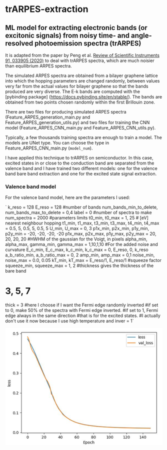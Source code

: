# trARPES-extraction
## ML model for extracting electronic bands (or excitonic signals) from noisy time- and angle-resolved photoemission spectra (trARPES)

It is adapted from the paper by Peng et al. [Review of Scientific Instruments 91, 033905 (2020)](https://aip.scitation.org/doi/full/10.1063/1.5132586) to deal with trARPES spectra, which are much noisier than equilibrium ARPES spectra.

The simulated ARPES spectra are obtained from a bilayer graphene lattice into which the hopping parameters are changed randomly, between values very far from the actual values for bilayer graphene so that the bands produced are very diverse. The E-k bands are computed with the [pybinding package] (https://docs.pybinding.site/en/stable/). The bands are obtained from two points chosen randomly within the first Brillouin zone.

There are two files for producing simulated ARPES spectra (Feature_ARPES_generation_main.py and Feature_ARPES_generation_utils.py) and two files for training the CNN  model (Feature_ARPES_CNN_main.py and Feature_ARPES_CNN_utils.py).

Typically, a few thousands training spectra are enough to train a model. The models are UNet type. You can choose the type in Feature_ARPES_CNN_main.py (`model_num`).

I have applied this technique to trARPES on semiconductor. In this case, excited states in or close to the conduction band are separated from the valence band and I have trained two different models: one for the valence band bare band extraction and one for the excited state signal extraction.

### Valence band model

For the valence band model, here are the parameters I used:

`
k_reso = 128
E_reso = 128
#number of bands
num_bands_min_to_delete, num_bands_max_to_delete = 0,4
label = 0
#number of spectra to make
num_spectra = 2000
#parameters limits
t0_min, t0_max = 1, 25      # [eV] nearest neighbour hopping
t1_min, t1_max, t3_min, t3_max, t4_min, t4_max = 0.5, 5, 0.5, 5, 0.5, 5
U_min, U_max = 0, 3
p1x_min, p2x_min, p1y_min, p2y_min = -20, -20, -20, -20
p1x_max, p2x_max, p1y_max, p2y_max = 20, 20, 20, 20
#HWHM of the gaussian for the Voigt, in pixels
alpha_min, alpha_max, gamma_min, gamma_max = 1,10,1,10
#For the added noise and curvature
E_c_min, E_c_max, k_c_min, k_c_max = 0, E_reso, 0, k_reso
a_b_ratio_min, a_b_ratio_max = 0, 2
amp_min, amp_max = 0,1
noise_min, noise_max = 0.0, 0.05
kT_min, kT_max = E_reso/1, E_reso/1
#squeeze factor
squeeze_min, squeeze_max = 1, 2
#thickness gives the thickness of the bare band
# 3, 5, 7
thick = 3
#here I choose if I want the Fermi edge randomly inverted
#if set to 0, make 50% of the spectra with Fermi edge inverted.
#if set to 1, Fermi edge always in the same direction
#that is for the excited states.
#I actually don't use it now because I use high temperature and 
inver = 1`

![alt text](loss_vs_epoch.jpg)
